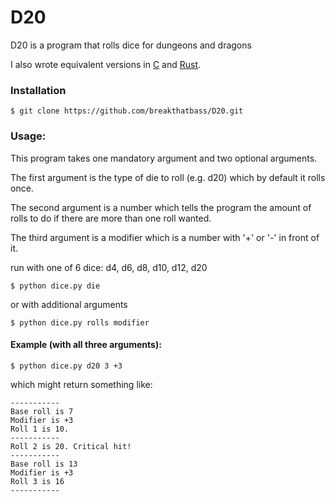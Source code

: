 # D20

D20 is a program that rolls dice for dungeons and dragons

I also wrote equivalent versions in [C](https://github.com/breakthatbass/C20) and [Rust](https://github.com/breakthatbass/rusty-dice).

### Installation
```
$ git clone https://github.com/breakthatbass/D20.git
```

### Usage:

This program takes one mandatory argument and two optional arguments.


The first argument is the type of die to roll (e.g. d20) which by default it rolls once.


The second argument is a number which tells the program the amount of rolls to do if there are more than one roll wanted.


The third argument is a modifier which is a number with '+' or '-' in front of it.


run with one of 6 dice: d4, d6, d8, d10, d12, d20

```
$ python dice.py die
```
or with additional arguments
```
$ python dice.py rolls modifier
```

#### Example (with all three arguments):
```
$ python dice.py d20 3 +3
```
which might return something like:

```
-----------
Base roll is 7
Modifier is +3
Roll 1 is 10.
-----------
Roll 2 is 20. Critical hit!
-----------
Base roll is 13
Modifier is +3
Roll 3 is 16
-----------
```
